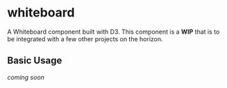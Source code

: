 # whiteboard
A Whiteboard component built with D3. This component is a __WIP__ that is to be integrated with a few other projects on the horizon.

## Basic Usage
_coming soon_
